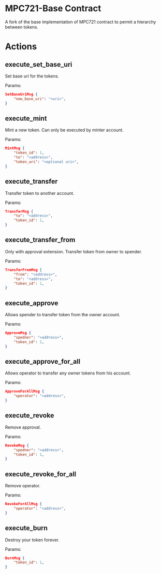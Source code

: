 # MPC721-Base Contract

A fork of the base implementation of MPC721 contract to permit a hierarchy between tokens.

# Actions

## execute_set_base_uri

Set base uri for the tokens.

Params:

```json
SetBaseUriMsg {
    "new_base_uri": "<uri>",
}
```

## execute_mint

Mint a new token. Can only be executed by minter account.

Params:

```json
MintMsg {
    "token_id": 1,
    "to": "<address>",
    "token_uri": "<optional uri>",
}
```

## execute_transfer

Transfer token to another account.

Params:

```json
TransferMsg {
    "to": "<address>",
    "token_id": 1,
}
```

## execute_transfer_from

Only with approval extension. Transfer token from owner to spender.

Params:

```json
TransferFromMsg {
    "from": "<address>",
    "to": "<address>",
    "token_id": 1,
}
```

## execute_approve

Allows spender to transfer token from the owner account.

Params:

```json
ApproveMsg {
    "spedner": "<address>",
    "token_id": 1,
}
```

## execute_approve_for_all

Allows operator to transfer any owner tokens from his account.

Params:

```json
ApproveForAllMsg {
    "operator": "<address>",
}
```

## execute_revoke

Remove approval.

Params:

```json
RevokeMsg {
    "spedner": "<address>",
    "token_id": 1,
}
```

## execute_revoke_for_all

Remove operator.

Params:

```json
RevokeForAllMsg {
    "operator": "<address>",
}
```

## execute_burn

Destroy your token forever.

Params:

```json
BurnMsg {
    "token_id": 1,
}
```

